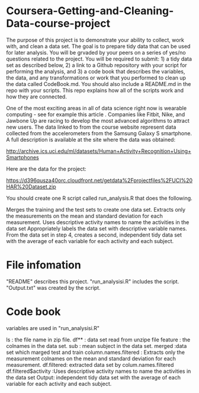 # Coursera-Getting-and-Cleaning-Data-course-project

The purpose of this project is to demonstrate your ability to collect, work with, and clean a data set. The goal is to prepare tidy data that can be used for later analysis. You will be grvaded by your peers on a series of yes/no questions related to the project. You will be required to submit: 1) a tidy data set as described below, 2) a link to a Github repository with your script for performing the analysis, and 3) a code book that describes the variables, the data, and any transformations or work that you performed to clean up the data called CodeBook.md. You should also include a README.md in the repo with your scripts. This repo explains how all of the scripts work and how they are connected.

One of the most exciting areas in all of data science right now is wearable computing - see for example this article . Companies like Fitbit, Nike, and Jawbone Up are racing to develop the most advanced algorithms to attract new users. The data linked to from the course website represent data collected from the accelerometers from the Samsung Galaxy S smartphone. A full description is available at the site where the data was obtained:

http://archive.ics.uci.edu/ml/datasets/Human+Activity+Recognition+Using+Smartphones

Here are the data for the project:

https://d396qusza40orc.cloudfront.net/getdata%2Fprojectfiles%2FUCI%20HAR%20Dataset.zip

You should create one R script called run_analysis.R that does the following.

Merges the training and the test sets to create one data set.
Extracts only the measurements on the mean and standard deviation for each measurement.
Uses descriptive activity names to name the activities in the data set
Appropriately labels the data set with descriptive variable names.
From the data set in step 4, creates a second, independent tidy data set with the average of each variable for each activity and each subject.



# File infomation
"README" describes this project.
"run_analysisi.R" includes the script.
"Output.txt" was created by the script.

# Code book 
variables are used in "run_analysisi.R"

  ls : the file name in zip file.
  df** : data set read from unzipe file
  feature : the colnames in the data set.
  sub :  mean subject in the data set.
  merged :data set which marged test and train
  column.names.filtered : Extracts only the measurement colnames on the mean and standard deviation for each measurement.
  df.filtered: extracted data set by colum.names.filtered
  df.filtered$activity :Uses descriptive activity names to name the activities in the data set
  Output: independent tidy data set with the average of each variable for each activity and each subject.
  
